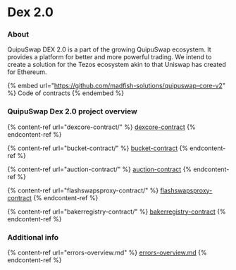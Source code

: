 # Dex 2.0

### About

QuipuSwap DEX 2.0 is a part of the growing QuipuSwap ecosystem. It provides a platform for better and more powerful trading. We intend to create a solution for the Tezos ecosystem akin to that Uniswap has created for Ethereum.

{% embed url="https://github.com/madfish-solutions/quipuswap-core-v2" %}
Code of contracts
{% endembed %}

### QuipuSwap Dex 2.0 project overview

{% content-ref url="dexcore-contract/" %}
[dexcore-contract](dexcore-contract/)
{% endcontent-ref %}

{% content-ref url="bucket-contract/" %}
[bucket-contract](bucket-contract/)
{% endcontent-ref %}

{% content-ref url="auction-contract/" %}
[auction-contract](auction-contract/)
{% endcontent-ref %}

{% content-ref url="flashswapsproxy-contract/" %}
[flashswapsproxy-contract](flashswapsproxy-contract/)
{% endcontent-ref %}

{% content-ref url="bakerregistry-contract/" %}
[bakerregistry-contract](bakerregistry-contract/)
{% endcontent-ref %}

### Additional info

{% content-ref url="errors-overview.md" %}
[errors-overview.md](errors-overview.md)
{% endcontent-ref %}
